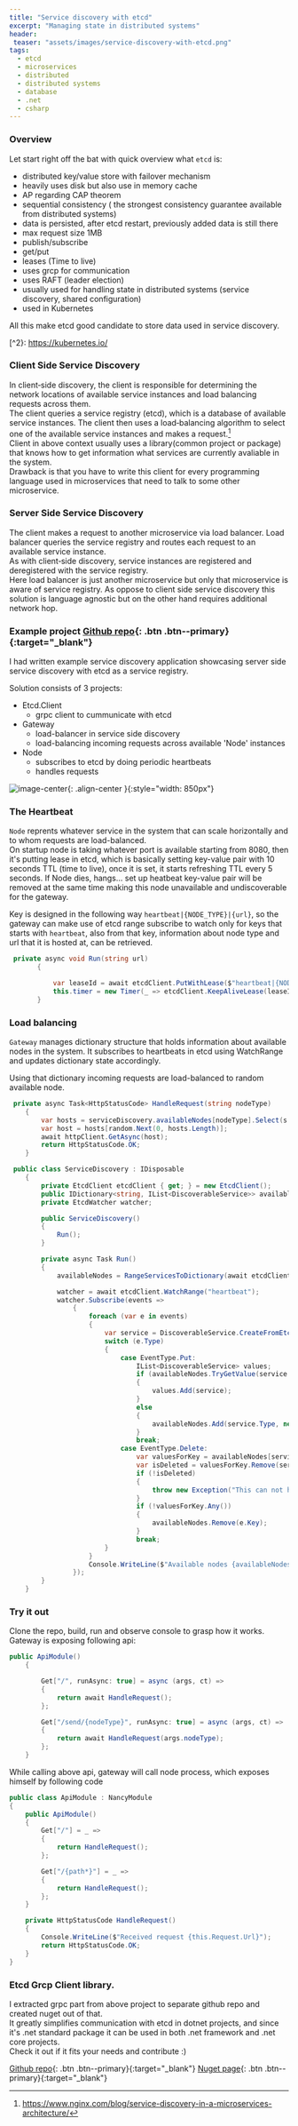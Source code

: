 ```yaml
---
title: "Service discovery with etcd"
excerpt: "Managing state in distributed systems"
header:
 teaser: "assets/images/service-discovery-with-etcd.png"
tags: 
  - etcd
  - microservices
  - distributed
  - distributed systems
  - database
  - .net
  - csharp
---
```


### Overview

Let start right off the bat with quick overview what `etcd` is:

* distributed key/value store with failover mechanism
* heavily uses disk but also use in memory cache
* AP regarding CAP theorem
* sequential consistency ( the strongest consistency guarantee available from distributed systems)
* data is persisted, after etcd restart, previously added data is still there
* max request size 1MB
* publish/subscribe
* get/put
* leases (Time to live)
* uses grcp for communication
* uses RAFT (leader election)
* usually used for handling state in distributed systems (service discovery, shared configuration)
* used in Kubernetes

All this make etcd good candidate to store data used in service discovery.

[^1]: <https://coreos.com/etcd/docs/latest/learning/api_guarantees.html/>

[^2}: <https://kubernetes.io/>

### Client Side Service Discovery

In client‑side discovery, the client is responsible for determining the network locations of available service instances and load balancing requests across them.   
The client queries a service registry (etcd), which is a database of available service instances. The client then uses a load‑balancing algorithm to select one of the available service instances and makes a request.[^3]   
Client in above context usually uses a library(common project or package) that knows how to get information what services are currently avaliable in the system.   
Drawback is that you have to write this client for every programming language used in microservices that need to talk to some other microservice.

### Server Side Service Discovery

The client makes a request to another microservice via load balancer. Load balancer queries the service registry and routes each request to an available service instance.   
As with client‑side discovery, service instances are registered and deregistered with the service registry.   
Here load balancer is just another microservice but only that microservice is aware of service registry.
As oppose to client side service discovery this solution is language agnostic but on the other hand requires additional network hop.

[^3]: <https://www.nginx.com/blog/service-discovery-in-a-microservices-architecture/>

### Example project [Github repo](https://github.com/UnderNotic/etcd_spike){: .btn .btn--primary}{:target="_blank"}

I had written example service discovery application showcasing server side service discovery with etcd as a service registry.

Solution consists of 3 projects:

* Etcd.Client
  * grpc client to cummunicate with etcd
* Gateway
  * load-balancer in service side discovery
  * load-balancing incoming requests across available 'Node' instances
* Node
  * subscribes to etcd by doing periodic heartbeats
  * handles requests

![image-center](/assets/diagrams/etcd-discovery.svg){: .align-center }{:style="width: 850px"}

### The Heartbeat

`Node` reprents whatever service in the system that can scale horizontally and to whom requests are load-balanced.   
On startup node is taking whatever port is available starting from 8080, then it's putting lease in etcd, which is basically setting key-value pair with 10 seconds TTL (time to live), once it is set, it starts refreshing TTL every 5 seconds. If Node dies, hangs... set up heatbeat key-value pair will be removed at the same time making this node unavailable and undiscoverable for the gateway.

Key is designed in the following way `heartbeat|{NODE_TYPE}|{url}`, so the gateway can make use of etcd range subscribe to watch only for keys that starts with `heartbeat`, also from that key, information about node type and url that it is hosted at, can be retrieved.

```csharp
 private async void Run(string url)
       {

           var leaseId = await etcdClient.PutWithLease($"heartbeat|{NODE_TYPE}|{url}", url, (int)TTL.TotalSeconds);
           this.timer = new Timer(_ => etcdClient.KeepAliveLease(leaseId), null, TimeSpan.Zero, interval);
       }
```

### Load balancing

`Gateway` manages dictionary structure that holds information about available nodes in the system.
It subscribes to heartbeats in etcd using WatchRange and updates dictionary state accordingly.

Using that dictionary incoming requests are load-balanced to random available node.

```csharp
 private async Task<HttpStatusCode> HandleRequest(string nodeType)
    {
        var hosts = serviceDiscovery.availableNodes[nodeType].Select(s => s.Address).ToArray();
        var host = hosts[random.Next(0, hosts.Length)];
        await httpClient.GetAsync(host);
        return HttpStatusCode.OK;
    }
```

```csharp
 public class ServiceDiscovery : IDisposable
    {
        private EtcdClient etcdClient { get; } = new EtcdClient();
        public IDictionary<string, IList<DiscoverableService>> availableNodes { get; private set; } = new Dictionary<string, IList<DiscoverableService>>();
        private EtcdWatcher watcher;

        public ServiceDiscovery()
        {
            Run();
        }

        private async Task Run()
        {
            availableNodes = RangeServicesToDictionary(await etcdClient.GetRange("heartbeat"));

            watcher = await etcdClient.WatchRange("heartbeat");
            watcher.Subscribe(events =>
                {
                    foreach (var e in events)
                    {
                        var service = DiscoverableService.CreateFromEtcdKey(e.Key);
                        switch (e.Type)
                        {
                            case EventType.Put:
                                IList<DiscoverableService> values;
                                if (availableNodes.TryGetValue(service.Type, out values))
                                {
                                    values.Add(service);
                                }
                                else
                                {
                                    availableNodes.Add(service.Type, new List<DiscoverableService> { service });
                                }
                                break;
                            case EventType.Delete:
                                var valuesForKey = availableNodes[service.Type];
                                var isDeleted = valuesForKey.Remove(service);
                                if (!isDeleted)
                                {
                                    throw new Exception("This can not happen");
                                }
                                if (!valuesForKey.Any())
                                {
                                    availableNodes.Remove(e.Key);
                                }
                                break;
                        }
                    }
                    Console.WriteLine($"Available nodes {availableNodes.Aggregate(string.Empty, (acc, item) => $"{item.Key} - {item.Value.Aggregate(string.Empty, (a, i) => $"{i.Address} {a}")} {acc}")}");
                });
        }
    }
```

### Try it out

Clone the repo, build, run and observe console to grasp how it works.
Gateway is exposing following api:

```csharp
public ApiModule()
    {

        Get["/", runAsync: true] = async (args, ct) =>
        {
            return await HandleRequest();
        };

        Get["/send/{nodeType}", runAsync: true] = async (args, ct) =>
        {
            return await HandleRequest(args.nodeType);
        };
    }
```

While calling above api, gateway will call node process, which exposes himself by following code
```csharp
public class ApiModule : NancyModule
{
    public ApiModule()
    {
        Get["/"] = _ =>
        {
            return HandleRequest();
        };

        Get["/{path*}"] = _ =>
        {
            return HandleRequest();
        };
    }

    private HttpStatusCode HandleRequest()
    {
        Console.WriteLine($"Received request {this.Request.Url}");
        return HttpStatusCode.OK;
    }
}
```

### Etcd Grcp Client library.

I extracted grpc part from above project to separate github repo and created nuget out of that.   
It greatly simplifies communication with etcd in dotnet projects, and since it's .net standard package it can be used in both .net framework and .net core projects.   
Check it out if it fits your needs and contribute :)

[Github repo](https://github.com/UnderNotic/EtcdGrpcClient){: .btn .btn--primary}{:target="_blank"}
[Nuget page](https://www.nuget.org/packages/EtcdGrcpClient){: .btn .btn--primary}{:target="_blank"}
